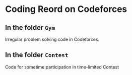 # Coding Reord on Codeforces



## In the folder `Gym`

Irregular problem solving code in Codeforces.



## In the folder `Contest`

Code for sometime participation in time-limited Contest

